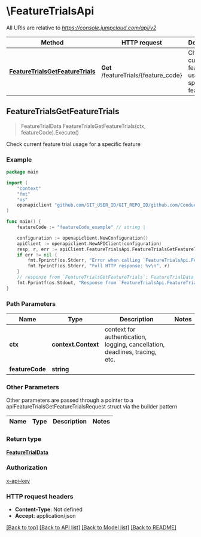 # \FeatureTrialsApi

All URIs are relative to *https://console.jumpcloud.com/api/v2*

Method | HTTP request | Description
------------- | ------------- | -------------
[**FeatureTrialsGetFeatureTrials**](FeatureTrialsApi.md#FeatureTrialsGetFeatureTrials) | **Get** /featureTrials/{feature_code} | Check current feature trial usage for a specific feature



## FeatureTrialsGetFeatureTrials

> FeatureTrialData FeatureTrialsGetFeatureTrials(ctx, featureCode).Execute()

Check current feature trial usage for a specific feature



### Example

```go
package main

import (
    "context"
    "fmt"
    "os"
    openapiclient "github.com/GIT_USER_ID/GIT_REPO_ID/github.com/ConductorOne/baton-jumpcloud/pkg/jcapi"
)

func main() {
    featureCode := "featureCode_example" // string | 

    configuration := openapiclient.NewConfiguration()
    apiClient := openapiclient.NewAPIClient(configuration)
    resp, r, err := apiClient.FeatureTrialsApi.FeatureTrialsGetFeatureTrials(context.Background(), featureCode).Execute()
    if err != nil {
        fmt.Fprintf(os.Stderr, "Error when calling `FeatureTrialsApi.FeatureTrialsGetFeatureTrials``: %v\n", err)
        fmt.Fprintf(os.Stderr, "Full HTTP response: %v\n", r)
    }
    // response from `FeatureTrialsGetFeatureTrials`: FeatureTrialData
    fmt.Fprintf(os.Stdout, "Response from `FeatureTrialsApi.FeatureTrialsGetFeatureTrials`: %v\n", resp)
}
```

### Path Parameters


Name | Type | Description  | Notes
------------- | ------------- | ------------- | -------------
**ctx** | **context.Context** | context for authentication, logging, cancellation, deadlines, tracing, etc.
**featureCode** | **string** |  | 

### Other Parameters

Other parameters are passed through a pointer to a apiFeatureTrialsGetFeatureTrialsRequest struct via the builder pattern


Name | Type | Description  | Notes
------------- | ------------- | ------------- | -------------


### Return type

[**FeatureTrialData**](FeatureTrialData.md)

### Authorization

[x-api-key](../README.md#x-api-key)

### HTTP request headers

- **Content-Type**: Not defined
- **Accept**: application/json

[[Back to top]](#) [[Back to API list]](../README.md#documentation-for-api-endpoints)
[[Back to Model list]](../README.md#documentation-for-models)
[[Back to README]](../README.md)


